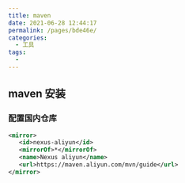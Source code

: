 ```yaml
---
title: maven
date: 2021-06-28 12:44:17
permalink: /pages/bde46e/
categories:
  - 工具
tags:
  - 
---
```

## maven 安装

### 配置国内仓库
```xml
<mirror>
   <id>nexus-aliyun</id>
   <mirrorOf>*</mirrorOf>
   <name>Nexus aliyun</name>
   <url>https://maven.aliyun.com/mvn/guide</url>
</mirror>
```


